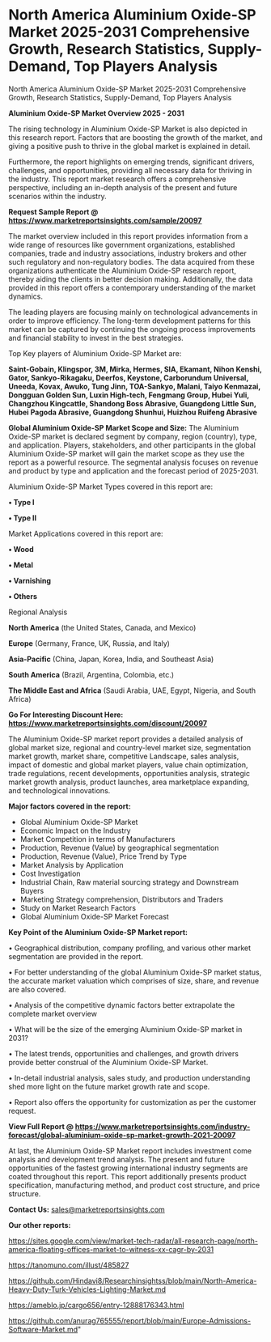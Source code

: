 # North America Aluminium Oxide-SP Market 2025-2031 Comprehensive Growth, Research Statistics, Supply-Demand,  Top Players Analysis
North America Aluminium Oxide-SP Market 2025-2031 Comprehensive Growth, Research Statistics, Supply-Demand,  Top Players Analysis

<Strong> Aluminium Oxide-SP Market Overview 2025 - 2031</strong>

The rising technology in Aluminium Oxide-SP Market is also depicted in this research report. Factors that are boosting the growth of the market, and giving a positive push to thrive in the global market is explained in detail.

Furthermore, the report highlights on emerging trends, significant drivers, challenges, and opportunities, providing all necessary data for thriving in the industry. This report market research offers a comprehensive perspective, including an in-depth analysis of the present and future scenarios within the industry.

<strong>Request Sample Report @ <a href=https://www.marketreportsinsights.com/sample/20097>https://www.marketreportsinsights.com/sample/20097</a></strong>

The market overview included in this report provides information from a wide range of resources like government organizations, established companies, trade and industry associations, industry brokers and other such regulatory and non-regulatory bodies. The data acquired from these organizations authenticate the Aluminium Oxide-SP research report, thereby aiding the clients in better decision making. Additionally, the data provided in this report offers a contemporary understanding of the market dynamics.

The leading players are focusing mainly on technological advancements in order to improve efficiency. The long-term development patterns for this market can be captured by continuing the ongoing process improvements and financial stability to invest in the best strategies.

Top Key players of Aluminium Oxide-SP Market are:

<strong>Saint-Gobain, Klingspor, 3M, Mirka, Hermes, SIA, Ekamant, Nihon Kenshi, Gator, Sankyo-Rikagaku, Deerfos, Keystone, Carborundum Universal, Uneeda, Kovax, Awuko, Tung Jinn, TOA-Sankyo, Malani, Taiyo Kenmazai, Dongguan Golden Sun, Luxin High-tech, Fengmang Group, Hubei Yuli, Changzhou Kingcattle, Shandong Boss Abrasive, Guangdong Little Sun, Hubei Pagoda Abrasive, Guangdong Shunhui, Huizhou Ruifeng Abrasive</strong>

<strong><b>Global Aluminium Oxide-SP Market Scope and Size:</b></strong>
The Aluminium Oxide-SP market is declared segment by company, region (country), type, and application. Players, stakeholders, and other participants in the global Aluminium Oxide-SP market will gain the market scope as they use the report as a powerful resource. The segmental analysis focuses on revenue and product by type and application and the forecast period of 2025-2031.

Aluminium Oxide-SP Market Types covered in this report are:

<strong>• Type I

• Type II</strong>

Market Applications covered in this report are:

<strong>• Wood

• Metal

• Varnishing

• Others</strong> 

Regional Analysis

<strong>North America</strong> (the United States, Canada, and Mexico)

<strong>Europe</strong> (Germany, France, UK, Russia, and Italy)

<strong>Asia-Pacific</strong> (China, Japan, Korea, India, and Southeast Asia)

<strong>South America</strong> (Brazil, Argentina, Colombia, etc.)

<strong>The Middle East and Africa</strong> (Saudi Arabia, UAE, Egypt, Nigeria, and South Africa)

<strong>Go For Interesting Discount Here: <a href=https://www.marketreportsinsights.com/discount/20097>https://www.marketreportsinsights.com/discount/20097</a></strong>

The Aluminium Oxide-SP market report provides a detailed analysis of global market size, regional and country-level market size, segmentation market growth, market share, competitive Landscape, sales analysis, impact of domestic and global market players, value chain optimization, trade regulations, recent developments, opportunities analysis, strategic market growth analysis, product launches, area marketplace expanding, and technological innovations.

<strong><b>Major factors covered in the report:</b></strong>
<ul>
  <li>Global Aluminium Oxide-SP Market </li>
  <li>Economic Impact on the Industry</li>
  <li>Market Competition in terms of Manufacturers</li>
  <li>Production, Revenue (Value) by geographical segmentation</li>
  <li>Production, Revenue (Value), Price Trend by Type</li>
  <li>Market Analysis by Application</li>
  <li>Cost Investigation</li>
  <li>Industrial Chain, Raw material sourcing strategy and Downstream Buyers</li>
  <li>Marketing Strategy comprehension, Distributors and Traders</li>
  <li>Study on Market Research Factors</li>
  <li>Global Aluminium Oxide-SP Market Forecast</li>
</ul>

<strong><b>Key Point of the Aluminium Oxide-SP Market report:</b></strong>

• Geographical distribution, company profiling, and various other market segmentation are provided in the report.

• For better understanding of the global Aluminium Oxide-SP market status, the accurate market valuation which comprises of size, share, and revenue are also covered.

• Analysis of the competitive dynamic factors better extrapolate the complete market overview

• What will be the size of the emerging Aluminium Oxide-SP market in 2031?

• The latest trends, opportunities and challenges, and growth drivers provide better construal of the Aluminium Oxide-SP Market.

• In-detail industrial analysis, sales study, and production understanding shed more light on the future market growth rate and scope.

• Report also offers the opportunity for customization as per the customer request.

<strong><b>View Full Report @ <a href=https://www.marketreportsinsights.com/industry-forecast/global-aluminium-oxide-sp-market-growth-2021-20097>https://www.marketreportsinsights.com/industry-forecast/global-aluminium-oxide-sp-market-growth-2021-20097</a></b></strong>


At last, the Aluminium Oxide-SP Market report includes investment come analysis and development trend analysis. The present and future opportunities of the fastest growing international industry segments are coated throughout this report. This report additionally presents product specification, manufacturing method, and product cost structure, and price structure.

<strong>Contact Us:</strong>
sales@marketreportsinsights.com

<strong>Our other reports:</strong>

<a href=https://sites.google.com/view/market-tech-radar/all-research-page/north-america-floating-offices-market-to-witness-xx-cagr-by-2031>https://sites.google.com/view/market-tech-radar/all-research-page/north-america-floating-offices-market-to-witness-xx-cagr-by-2031</a>

<a href=https://tanomuno.com/illust/485827>https://tanomuno.com/illust/485827</a>

<a href=https://github.com/Hindavi8/Researchinsightss/blob/main/North-America-Heavy-Duty-Turk-Vehicles-Lighting-Market.md>https://github.com/Hindavi8/Researchinsightss/blob/main/North-America-Heavy-Duty-Turk-Vehicles-Lighting-Market.md</a>

<a href=https://ameblo.jp/cargo656/entry-12888176343.html>https://ameblo.jp/cargo656/entry-12888176343.html</a>

<a href=https://github.com/anurag765555/report/blob/main/Europe-Admissions-Software-Market.md>https://github.com/anurag765555/report/blob/main/Europe-Admissions-Software-Market.md</a>"
